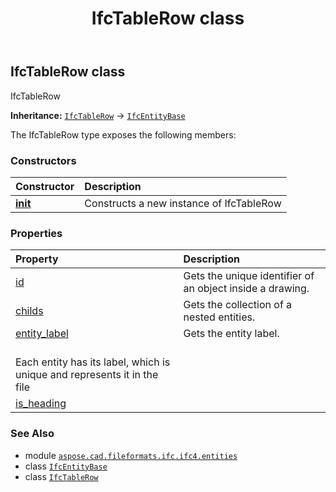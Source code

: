 ﻿---
title: IfcTableRow class
second_title: Aspose.CAD for Python via .NET API References
description: 
type: docs
weight: 6970
url: /python-net/aspose.cad.fileformats.ifc.ifc4.entities/ifctablerow/
is_root: false
---

## IfcTableRow class

IfcTableRow



**Inheritance:** [`IfcTableRow`](/cad/python-net/aspose.cad.fileformats.ifc.ifc4.entities/ifctablerow) → 
[`IfcEntityBase`](/cad/python-net/aspose.cad.fileformats.ifc/ifcentitybase)



The IfcTableRow type exposes the following members:

### Constructors
| Constructor | Description |
| :- | :- |
| [__init__](/cad/python-net/aspose.cad.fileformats.ifc.ifc4.entities/ifctablerow/__init__/#) | Constructs a new instance of IfcTableRow |


### Properties
| Property | Description |
| :- | :- |
| [id](/cad/python-net/aspose.cad.fileformats.ifc.ifc4.entities/ifctablerow/id) | Gets the unique identifier of an object inside a drawing. |
| [childs](/cad/python-net/aspose.cad.fileformats.ifc.ifc4.entities/ifctablerow/childs) | Gets the collection of a nested entities. |
| [entity_label](/cad/python-net/aspose.cad.fileformats.ifc.ifc4.entities/ifctablerow/entity_label) | Gets the entity label.<br/>Each entity has its label, which is unique and represents it in the file |
| [is_heading](/cad/python-net/aspose.cad.fileformats.ifc.ifc4.entities/ifctablerow/is_heading) |  |



### See Also
* module [`aspose.cad.fileformats.ifc.ifc4.entities`](..)
* class [`IfcEntityBase`](/cad/python-net/aspose.cad.fileformats.ifc/ifcentitybase)
* class [`IfcTableRow`](/cad/python-net/aspose.cad.fileformats.ifc.ifc4.entities/ifctablerow)
